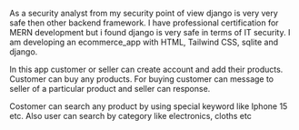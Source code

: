 As a security analyst from my security point of view django is very very safe then other backend framework. I have professional certification for MERN development but i found django is very safe in terms of IT security.
I am developing an ecommerce_app with HTML, Tailwind CSS, sqlite and django. 

In this app customer or seller can create account and add their products. Customer can buy any products. For buying customer can message to seller of a particular product and seller can response.

Costomer can search any product by using special keyword like Iphone 15 etc. Also user can search by category like electronics, cloths etc 